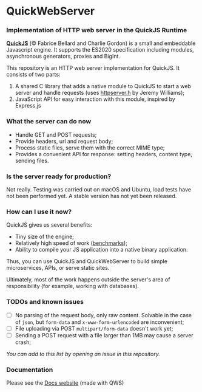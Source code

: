 # QuickWebServer
### Implementation of HTTP web server in the QuickJS Runtime

**[QuickJS](https://bellard.org/quickjs/)** (&copy; Fabrice Bellard and Charlie Gordon) is a small 
and embeddable Javascript engine. It supports the ES2020 specification including modules, 
asynchronous generators, proxies and BigInt.

This repository is an HTTP web server implementation for QuickJS. It consists of two parts:
1. A shared C library that adds a native module to QuickJS to start a web server 
   and handle requests (uses [httpserver.h](https://github.com/jeremycw/httpserver.h) by Jeremy Williams);
2. JavaScript API for easy interaction with this module, inspired by Express.js

### What the server can do now
* Handle GET and POST requests;
* Provide headers, url and request body;
* Process static files, serve them with the correct MIME type;
* Provides a convenient API for response: setting headers, content type, sending files.

### Is the server ready for production?
Not really. Testing was carried out on macOS and Ubuntu, load tests have not been performed yet. 
A stable version has not yet been released.

### How can I use it now?
QuickJS gives us several benefits:
* Tiny size of the engine;
* Relatively high speed of work ([benchmarks](https://bellard.org/quickjs/bench.html));
* Ability to compile your JS application into a native binary application.
  
Thus, you can use QuickJS and QuickWebServer to build simple microservices, APIs, or serve 
static sites.

Ultimately, most of the work happens outside the server's area of responsibility 
(for example, working with databases).

### TODOs and known issues
- [ ] No parsing of the request body, only raw content. Solvable in the case of `json`, but 
  `form-data` and `x-www-form-urlencoded` are inconvenient;
- [ ] File uploading via POST `multipart/form-data` doesn't work yet;
- [ ] Sending a POST request with a file larger than 1MB may cause a server crash;
  
_You can add to this list by opening an issue in this repository._

### Documentation
Please see the [Docs website](https://qws.lyoha.info/) (made with QWS)